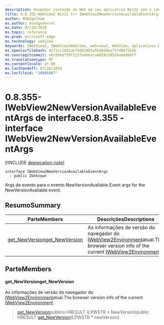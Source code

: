 ```yaml
---
description: Hospedar conteúdo da Web em seu aplicativo Win32 com o controle WebView2 do Microsoft Edge
title: 0.8.355-WebView2 Win32 C++ IWebView2NewVersionAvailableEventArgs
author: MSEdgeTeam
ms.author: msedgedevrel
ms.date: 07/20/2020
ms.topic: reference
ms.prod: microsoft-edge
ms.technology: webview
keywords: IWebView2, IWebView2WebView, webview2, WebView, aplicativos Win32, Win32, Edge
ms.openlocfilehash: 4271cc1002de70db2803a5bd6d4be73748bf5bbb
ms.sourcegitcommit: e0cb9e6f59f222fade6afa4829c59524a9a9b9ff
ms.translationtype: MT
ms.contentlocale: pt-BR
ms.lasthandoff: 07/20/2020
ms.locfileid: "10885867"
---
```

# <span data-ttu-id="c1be9-104">0.8.355-IWebView2NewVersionAvailableEventArgs de interface</span><span class="sxs-lookup"><span data-stu-id="c1be9-104">0.8.355 - interface IWebView2NewVersionAvailableEventArgs</span></span> 

[!INCLUDE [deprecation-note](../../includes/deprecation-note.md)]

```
interface IWebView2NewVersionAvailableEventArgs
  : public IUnknown
```

<span data-ttu-id="c1be9-105">Args de evento para o evento NewVersionAvailable.</span><span class="sxs-lookup"><span data-stu-id="c1be9-105">Event args for the NewVersionAvailable event.</span></span>

## <span data-ttu-id="c1be9-106">Resumo</span><span class="sxs-lookup"><span data-stu-id="c1be9-106">Summary</span></span>

 <span data-ttu-id="c1be9-107">Parte</span><span class="sxs-lookup"><span data-stu-id="c1be9-107">Members</span></span>                        | <span data-ttu-id="c1be9-108">Descrições</span><span class="sxs-lookup"><span data-stu-id="c1be9-108">Descriptions</span></span>
--------------------------------|---------------------------------------------
[<span data-ttu-id="c1be9-109">get_NewVersion</span><span class="sxs-lookup"><span data-stu-id="c1be9-109">get_NewVersion</span></span>](#get_newversion) | <span data-ttu-id="c1be9-110">As informações de versão do navegador do [IWebView2Environment](IWebView2Environment.md)atual.</span><span class="sxs-lookup"><span data-stu-id="c1be9-110">The browser version info of the current [IWebView2Environment](IWebView2Environment.md).</span></span>

## <span data-ttu-id="c1be9-111">Parte</span><span class="sxs-lookup"><span data-stu-id="c1be9-111">Members</span></span>

#### <span data-ttu-id="c1be9-112">get_NewVersion</span><span class="sxs-lookup"><span data-stu-id="c1be9-112">get_NewVersion</span></span> 

<span data-ttu-id="c1be9-113">As informações de versão do navegador do [IWebView2Environment](IWebView2Environment.md)atual.</span><span class="sxs-lookup"><span data-stu-id="c1be9-113">The browser version info of the current [IWebView2Environment](IWebView2Environment.md).</span></span>

> <span data-ttu-id="c1be9-114">[get_NewVersion](#get_newversion)público HRESULT (LPWSTR \* NewVersion)</span><span class="sxs-lookup"><span data-stu-id="c1be9-114">public HRESULT [get_NewVersion](#get_newversion)(LPWSTR \* newVersion)</span></span>

